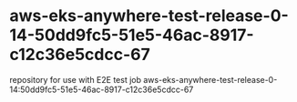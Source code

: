 # aws-eks-anywhere-test-release-0-14-50dd9fc5-51e5-46ac-8917-c12c36e5cdcc-67
repository for use with E2E test job aws-eks-anywhere-test-release-0-14:50dd9fc5-51e5-46ac-8917-c12c36e5cdcc-67
